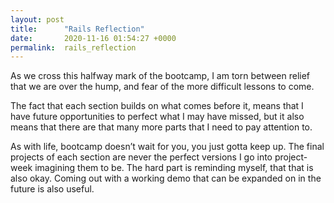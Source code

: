 ```yaml
---
layout: post
title:      "Rails Reflection"
date:       2020-11-16 01:54:27 +0000
permalink:  rails_reflection
---
```



As we cross this halfway mark of the bootcamp, I am torn between relief that we are over the hump, and fear of the more difficult lessons to come. 

The fact that each section builds on what comes before it, means that I have future opportunities to perfect what I may have missed, but it also means that there are that many more parts that I need to pay attention to. 

As with life, bootcamp doesn’t wait for you, you just gotta keep up. The final projects of each section are never the perfect versions I go into project-week imagining them to be. The hard part is reminding myself, that that is also okay. Coming out with a working demo that can be expanded on in the future is also useful. 


